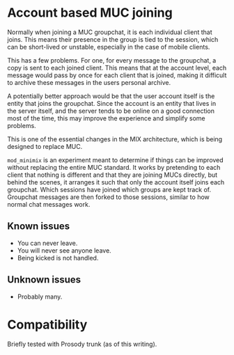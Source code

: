Account based MUC joining
=========================

Normally when joining a MUC groupchat, it is each individual client that
joins. This means their presence in the group is tied to the session,
which can be short-lived or unstable, especially in the case of mobile
clients.

This has a few problems. For one, for every message to the groupchat, a
copy is sent to each joined client. This means that at the account
level, each message would pass by once for each client that is joined,
making it difficult to archive these messages in the users personal
archive.

A potentially better approach would be that the user account itself is
the entity that joins the groupchat. Since the account is an entity that
lives in the server itself, and the server tends to be online on a good
connection most of the time, this may improve the experience and
simplify some problems.

This is one of the essential changes in the MIX architecture, which is
being designed to replace MUC.

`mod_minimix` is an experiment meant to determine if things can be
improved without replacing the entire MUC standard. It works by
pretending to each client that nothing is different and that they are
joining MUCs directly, but behind the scenes, it arranges it such that
only the account itself joins each groupchat. Which sessions have joined
which groups are kept track of. Groupchat messages are then forked to
those sessions, similar to how normal chat messages work.

Known issues
------------

-   You can never leave.
-   You will never see anyone leave.
-   Being kicked is not handled.

Unknown issues
--------------

-   Probably many.

Compatibility
=============

Briefly tested with Prosody trunk (as of this writing).
